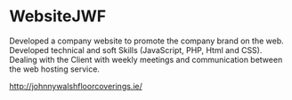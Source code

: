 # WebsiteJWF

Developed a company website to promote the company brand on the web. 
Developed technical and soft Skills (JavaScript, PHP, Html and CSS). 
Dealing with the Client with weekly meetings and communication between the web hosting service.

http://johnnywalshfloorcoverings.ie/ 


